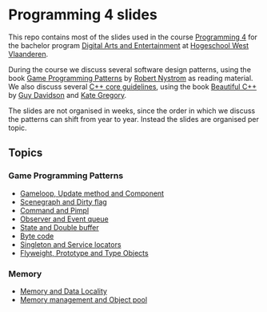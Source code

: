 # Programming 4 slides

This repo contains most of the slides used in the course [Programming 4](https://www.digitalartsandentertainment.be/page/51/Programming+4) for the bachelor program [Digital Arts and Entertainment](https://www.digitalartsandentertainment.be) at [Hogeschool West Vlaanderen](https://www.howest.be).

During the course we discuss several software design patterns, using the book [Game Programming Patterns](https://gameprogrammingpatterns.com/) by [Robert Nystrom](https://github.com/munificent) as reading material. We also discuss several [C++ core guidelines](https://isocpp.github.io/CppCoreGuidelines/CppCoreGuidelines), using the book [Beautiful C++](https://www.oreilly.com/library/view/beautiful-c-30/9780137647767/) by [Guy Davidson](https://github.com/hatcat) and [Kate Gregory](https://github.com/KateGregory).

The slides are not organised in weeks, since the order in which we discuss the patterns can shift from year to year. Instead the slides are organised per topic.

## Topics

### Game Programming Patterns

- [Gameloop, Update method and Component](https://avadae.github.io/programming4/gameloop_updatemethod_component/gameloop_updatemethod_component.html)
- [Scenegraph and Dirty flag](https://avadae.github.io/programming4/scenegraph_dirtyflag/scenegraph_dirtyflag.html)
- [Command and Pimpl](https://avadae.github.io/programming4/command_pimpl/command_pimpl.html)
- [Observer and Event queue](https://avadae.github.io/programming4/observer_eventqueue/observer_eventqueue.html)
- [State and Double buffer](https://avadae.github.io/programming4/state_doublebuffer/state_doublebuffer.html)
- [Byte code](https://avadae.github.io/programming4/bytecode/bytecode.html)
- [Singleton and Service locators](https://avadae.github.io/programming4/sound_services/sound_services.html)
- [Flyweight, Prototype and Type Objects](https://avadae.github.io/programming4/flyweight_prototype_typeobject/flyweight_prototype_typeobject.html)

### Memory

- [Memory and Data Locality](https://avadae.github.io/programming4/thrashthecache/thrashthecache.html)
- [Memory management and Object pool](https://avadae.github.io/programming4/memorymanagement/memorymanagement.html)

